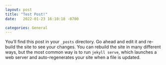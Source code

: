 ```yaml
---
layout: post
title: "Test Post!"
date:   2022-01-23 16:10:18 -0700

categories: General
---
```





You’ll find this post in your `_posts` directory. Go ahead and edit it and re-build the site to see your changes. You can rebuild the site in many different ways, but the most common way is to run `jekyll serve`, which launches a web server and auto-regenerates your site when a file is updated.
